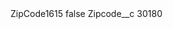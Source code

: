 <?xml version="1.0" encoding="UTF-8"?>
<CustomMetadata xmlns="http://soap.sforce.com/2006/04/metadata" xmlns:xsi="http://www.w3.org/2001/XMLSchema-instance" xmlns:xsd="http://www.w3.org/2001/XMLSchema">
    <label>ZipCode1615</label>
    <protected>false</protected>
    <values>
        <field>Zipcode__c</field>
        <value xsi:type="xsd:string">30180</value>
    </values>
</CustomMetadata>
